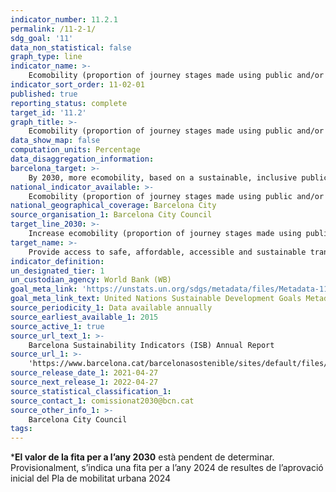 ```yaml
---
indicator_number: 11.2.1
permalink: /11-2-1/
sdg_goal: '11'
data_non_statistical: false
graph_type: line
indicator_name: >-
    Ecomobility (proportion of journey stages made using public and/or non-motorised transport)
indicator_sort_order: 11-02-01
published: true
reporting_status: complete
target_id: '11.2'
graph_title: >-
    Ecomobility (proportion of journey stages made using public and/or non-motorised transport)
data_show_map: false
computation_units: Percentage
data_disaggregation_information: 
barcelona_target: >-
    By 2030, more ecomobility, based on a sustainable, inclusive public transport system of the highest quality
national_indicator_available: >-
    Ecomobility (proportion of journey stages made using public and/or non-motorised transport)
national_geographical_coverage: Barcelona City
source_organisation_1: Barcelona City Council
target_line_2030: >-
    Increase ecomobility (proportion of journey stages made using public and/or non-motorised transport). Target value 2024: 81.52%
target_name: >-
    Provide access to safe, affordable, accessible and sustainable transport systems for all, improving road safety, notably by expanding public transport, with special attention to the needs of those in vulnerable situations, women, children, persons with disabilities and older persons
indicator_definition:
un_designated_tier: 1
un_custodian_agency: World Bank (WB)
goal_meta_link: 'https://unstats.un.org/sdgs/metadata/files/Metadata-11-02-01.pdf'
goal_meta_link_text: United Nations Sustainable Development Goals Metadata (pdf 894kB)
source_periodicity_1: Data available annually
source_earliest_available_1: 2015
source_active_1: true
source_url_text_1: >-
    Barcelona Sustainability Indicators (ISB) Annual Report
source_url_1: >-
    'https://www.barcelona.cat/barcelonasostenible/sites/default/files/Indicadors/Indicadors2018/2018_informe_indicadors_sostenibilitat-bcn_0.pdf'
source_release_date_1: 2021-04-27
source_next_release_1: 2022-04-27
source_statistical_classification_1: 
source_contact_1: comissionat2030@bcn.cat
source_other_info_1: >-
    Barcelona City Council
tags:
---
```

***El valor de la fita per a l’any 2030** està pendent de determinar. Provisionalment, s’indica una fita per a l’any 2024 de resultes de l’aprovació inicial del Pla de mobilitat urbana 2024
